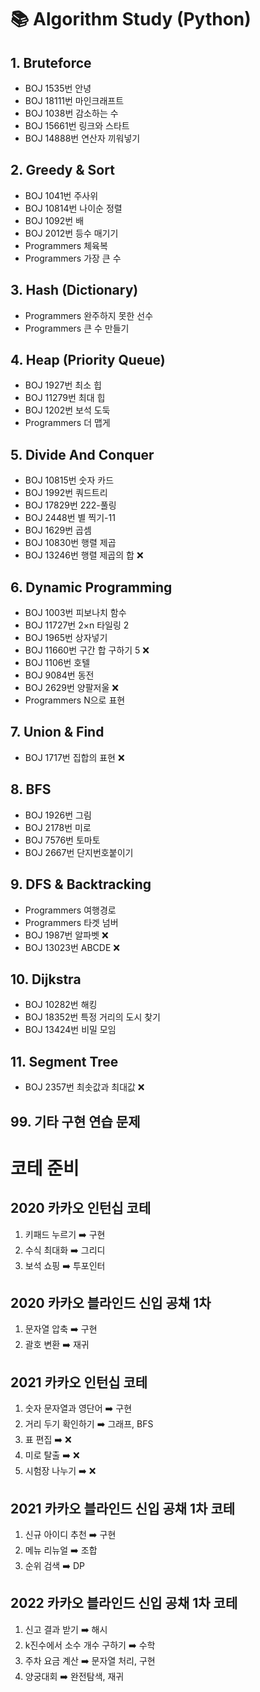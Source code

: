 # 📚 Algorithm Study (Python)

## 1. Bruteforce

- BOJ 1535번 안녕
- BOJ 18111번 마인크래프트
- BOJ 1038번 감소하는 수
- BOJ 15661번 링크와 스타트
- BOJ 14888번 연산자 끼워넣기


## 2. Greedy & Sort

- BOJ 1041번 주사위
- BOJ 10814번 나이순 정렬
- BOJ 1092번 배 
- BOJ 2012번 등수 매기기
- Programmers 체육복
- Programmers 가장 큰 수 


## 3. Hash (Dictionary)

- Programmers 완주하지 못한 선수 
- Programmers 큰 수 만들기 


## 4. Heap (Priority Queue)

- BOJ 1927번 최소 힙
- BOJ 11279번 최대 힙
- BOJ 1202번 보석 도둑
- Programmers 더 맵게 

## 5. Divide And Conquer

- BOJ 10815번 숫자 카드
- BOJ 1992번 쿼드트리
- BOJ 17829번 222-풀링
- BOJ 2448번 별 찍기-11
- BOJ 1629번 곱셈
- BOJ 10830번 행렬 제곱
- BOJ 13246번 행렬 제곱의 합 ❌


## 6. Dynamic Programming

- BOJ 1003번 피보나치 함수
- BOJ 11727번 2×n 타일링 2
- BOJ 1965번 상자넣기
- BOJ 11660번 구간 합 구하기 5 ❌
- BOJ 1106번 호텔
- BOJ 9084번 동전
- BOJ 2629번 양팔저울 ❌
- Programmers N으로 표현 


## 7. Union & Find

- BOJ 1717번 집합의 표현 ❌


## 8. BFS

- BOJ 1926번 그림
- BOJ 2178번 미로
- BOJ 7576번 토마토
- BOJ 2667번 단지번호붙이기 


## 9. DFS & Backtracking

- Programmers 여행경로 
- Programmers 타겟 넘버 
- BOJ 1987번 알파벳 ❌
- BOJ 13023번 ABCDE ❌


## 10. Dijkstra

- BOJ 10282번 해킹
- BOJ 18352번 특정 거리의 도시 찾기
- BOJ 13424번 비밀 모임


## 11. Segment Tree

- BOJ 2357번 최솟값과 최대값 ❌


## 99. 기타 구현 연습 문제


# 코테 준비

## 2020 카카오 인턴십 코테

1. 키패드 누르기 ➡️ 구현 
2. 수식 최대화  ➡️ 그리디 
3. 보석 쇼핑 ➡️ 투포인터 


## 2020 카카오 블라인드 신입 공채 1차

1. 문자열 압축 ➡️ 구현 
2. 괄호 변환 ➡️ 재귀 


## 2021 카카오 인턴십 코테

1. 숫자 문자열과 영단어 ➡️ 구현 
2. 거리 두기 확인하기 ➡️ 그래프, BFS
3. 표 편집 ➡️  ❌ 
4. 미로 탈출 ➡️ ❌
5. 시험장 나누기 ➡️  ❌


## 2021 카카오 블라인드 신입 공채 1차 코테
1. 신규 아이디 추천 ➡️ 구현
2. 메뉴 리뉴얼 ➡️ 조합
3. 순위 검색 ➡️ DP 


## 2022 카카오 블라인드 신입 공채 1차 코테

1. 신고 결과 받기 ➡️ 해시 
2. k진수에서 소수 개수 구하기 ➡️ 수학 
3. 주차 요금 계산 ➡️ 문자열 처리, 구현 
4. 양궁대회 ➡️ 완전탐색, 재귀 